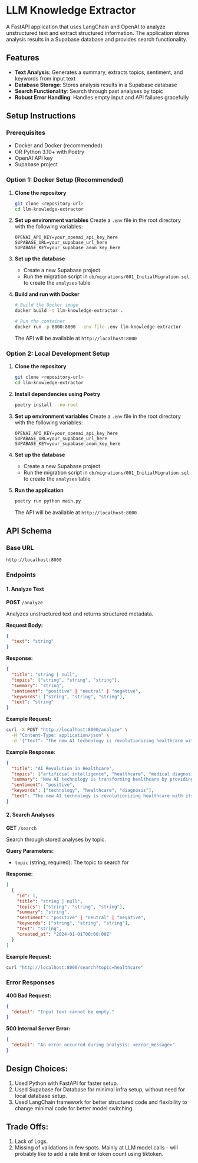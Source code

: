 # LLM Knowledge Extractor

A FastAPI application that uses LangChain and OpenAI to analyze unstructured text and extract structured information. The application stores analysis results in a Supabase database and provides search functionality.

## Features

- **Text Analysis**: Generates a summary, extracts topics, sentiment, and keywords from input text
- **Database Storage**: Stores analysis results in a Supabase database
- **Search Functionality**: Search through past analyses by topic
- **Robust Error Handling**: Handles empty input and API failures gracefully

## Setup Instructions

### Prerequisites

- Docker and Docker (recommended)
- OR Python 3.10+ with Poetry
- OpenAI API key
- Supabase project

### Option 1: Docker Setup (Recommended)

1. **Clone the repository**

   ```bash
   git clone <repository-url>
   cd llm-knowledge-extractor
   ```

2. **Set up environment variables**
   Create a `.env` file in the root directory with the following variables:

   ```env
   OPENAI_API_KEY=your_openai_api_key_here
   SUPABASE_URL=your_supabase_url_here
   SUPABASE_KEY=your_supabase_anon_key_here
   ```

3. **Set up the database**

   - Create a new Supabase project
   - Run the migration script in `db/migrations/001_InitialMigration.sql` to create the `analyses` table

4. **Build and run with Docker**

   ```bash
   # Build the Docker image
   docker build -t llm-knowledge-extractor .

   # Run the container
   docker run -p 8000:8000 --env-file .env llm-knowledge-extractor
   ```

   The API will be available at `http://localhost:8000`

### Option 2: Local Development Setup

1. **Clone the repository**

   ```bash
   git clone <repository-url>
   cd llm-knowledge-extractor
   ```

2. **Install dependencies using Poetry**

   ```bash
   poetry install --no-root
   ```

3. **Set up environment variables**
   Create a `.env` file in the root directory with the following variables:

   ```env
   OPENAI_API_KEY=your_openai_api_key_here
   SUPABASE_URL=your_supabase_url_here
   SUPABASE_KEY=your_supabase_anon_key_here
   ```

4. **Set up the database**

   - Create a new Supabase project
   - Run the migration script in `db/migrations/001_InitialMigration.sql` to create the `analyses` table

5. **Run the application**

   ```bash
   poetry run python main.py
   ```

   The API will be available at `http://localhost:8000`

## API Schema

### Base URL

```
http://localhost:8000
```

### Endpoints

#### 1. Analyze Text

**POST** `/analyze`

Analyzes unstructured text and returns structured metadata.

**Request Body:**

```json
{
  "text": "string"
}
```

**Response:**

```json
{
  "title": "string | null",
  "topics": ["string", "string", "string"],
  "summary": "string",
  "sentiment": "positive" | "neutral" | "negative",
  "keywords": ["string", "string", "string"],
  "text": "string"
}
```

**Example Request:**

```bash
curl -X POST "http://localhost:8000/analyze" \
  -H "Content-Type: application/json" \
  -d '{"text": "The new AI technology is revolutionizing healthcare with its ability to diagnose diseases more accurately than traditional methods."}'
```

**Example Response:**

```json
{
  "title": "AI Revolution in Healthcare",
  "topics": ["artificial intelligence", "healthcare", "medical diagnosis"],
  "summary": "New AI technology is transforming healthcare by providing more accurate disease diagnosis compared to traditional methods.",
  "sentiment": "positive",
  "keywords": ["technology", "healthcare", "diagnosis"],
  "text": "The new AI technology is revolutionizing healthcare with its ability to diagnose diseases more accurately than traditional methods."
}
```

#### 2. Search Analyses

**GET** `/search`

Search through stored analyses by topic.

**Query Parameters:**

- `topic` (string, required): The topic to search for

**Response:**

```json
[
  {
    "id": 1,
    "title": "string | null",
    "topics": ["string", "string", "string"],
    "summary": "string",
    "sentiment": "positive" | "neutral" | "negative",
    "keywords": ["string", "string", "string"],
    "text": "string",
    "created_at": "2024-01-01T00:00:00Z"
  }
]
```

**Example Request:**

```bash
curl "http://localhost:8000/search?topic=healthcare"
```

### Error Responses

**400 Bad Request:**

```json
{
  "detail": "Input text cannot be empty."
}
```

**500 Internal Server Error:**

```json
{
  "detail": "An error occurred during analysis: <error_message>"
}
```

## Design Choices:

1. Used Python with FastAPI for faster setup.
2. Used Supabase for Database for minimal infra setup, without need for local database setup.
3. Used LangChain framework for better structured code and flexibility to change minimal code for better model switching.

## Trade Offs:

1. Lack of Logs.
2. Missing of validations in few spots. Mainly at LLM model calls - will probably like to add a rate limit or token count using tiktoken.
